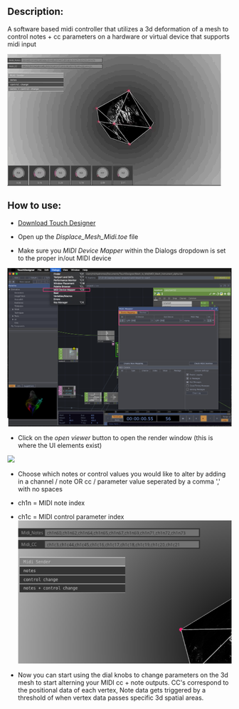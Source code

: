 ## Description:

A software based midi controller that utilizes a 3d deformation of a mesh to control notes + cc parameters on a hardware or virtual device that supports midi input

![](https://github.com/nightshining/Displaced_Mesh_Midi/blob/master/assets/app.gif)

## How to use:

* [Download Touch Designer](https://derivative.ca/download)

* Open up the *Displace_Mesh_Midi.toe* file

* Make sure you *MIDI Device Mapper* within the Dialogs dropdown is set to the proper in/out MIDI device

![](https://github.com/nightshining/Displaced_Mesh_Midi/blob/master/assets/midisetup.png)

* Click on the *open viewer* button to open the render window (this is where the UI elements exist)

![](https://i0.wp.com/farm4.staticflickr.com/3728/10622193793_2d8fbed535_o.jpg)

* Choose which notes or control values you would like to alter by adding in a channel / note OR cc / parameter value seperated by a comma ',' with no spaces 
 * ch1n = MIDI note index
 * ch1c = MIDI control parameter index
![](https://github.com/nightshining/Displaced_Mesh_Midi/blob/master/assets/ui.png)


* Now you can start using the dial knobs to change parameters on the 3d mesh to start alterning your MIDI cc + note outputs. CC's correspond to the positional data of each vertex, Note data gets triggered by a threshold of when vertex data passes specific 3d spatial areas. 

